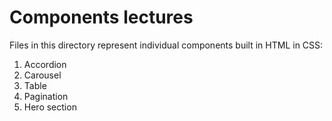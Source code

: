 # Components lectures

Files in this directory represent individual components built in HTML in CSS:
1. Accordion
2. Carousel
3. Table
4. Pagination
5. Hero section
